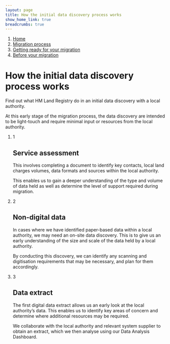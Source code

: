```yaml
---
layout: page
title: How the initial data discovery process works
show_home_link: true
breadcrumbs: true
---
```

<div class='navbar-breadcrumbs-wrapper'>
  <div class='navbar-breadcrumbs'>
    <ol>
      <li><a href='/local-land-charges/'>Home</a></li>
      <li><a href='/local-land-charges/migration'>Migration process</a></li>
      <li><a href='getting-ready'>Getting ready for your migration</a></li>
      <li><a href='before-migration'>Before your migration</a></li>
    </ol>
  </div>
</div>

<main id='content'>
  <div class='column-two-thirds'>
    <h1 class='heading-large'>How the initial data discovery process works</h1>
    <p>Find out what HM Land Registry do in an initial data discovery with a local authority.</p>
    <p class='inset-text'>At this early stage of the migration process, the data discovery are intended to be light-touch and require minimal input or resources from the local authority.</p>
    <ol class='step-by-step'>
      <li class='step-by-step-item'>
        <div class='button-wrapper'>
          <span class='number'>1</span>
          <h2><span class='heading-content'>Service assessment</span></h2>
        </div>
        <div class='step-by-step-content'>
          <p>This involves completing a document to identify key contacts, local land charges volumes, data formats and sources within the local authority.</p>
          <p>This enables us to gain a deeper understanding of the type and volume of data held as well as determine the level of support required during migration.</p>
        </div>
      </li>
      <li class='step-by-step-item'>
        <div class='button-wrapper'>
          <span class='number'>2</span>
          <h2><span class='heading-content'>Non-digital data</span></h2>
        </div>
        <div class='step-by-step-content'>
          <p>In cases where we have identified paper-based data within a local authority, we may need an on-site data discovery. This is to give us an early understanding of the size and scale of the data held by a local authority.</p>
          <p>By conducting this discovery, we can identify any scanning and digitisation requirements that may be necessary, and plan for them accordingly.</p>
        </div>
      </li>
      <li class='step-by-step-item'>
        <div class='button-wrapper'>
          <span class='number'>3</span>
          <h2><span class='heading-content'>Data extract</span></h2>
        </div>
        <div class='step-by-step-content'>
          <p>The first digital data extract allows us an early look at the local authority’s data. This enables us to identify key areas of concern and determine where additional resources may be required.</p>
          <p>We collaborate with the local authority and relevant system supplier to obtain an extract, which we then analyse using our Data Analysis Dashboard.</p>
        </div>
      </li>
    </ol>
    <script src="/local-land-charges/static/js/accordion.js"></script>
    <script>
      window.onload = function() {
        initialise('step-by-step', 'h2')
      }
    </script>
  </div>
</main>